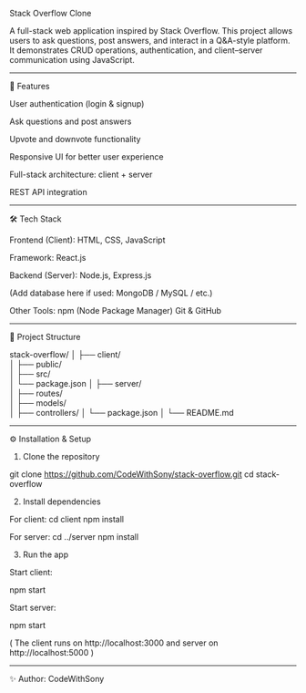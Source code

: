 
Stack Overflow Clone

A full-stack web application inspired by Stack Overflow.
This project allows users to ask questions, post answers, and interact in a Q&A-style platform. It demonstrates CRUD operations, authentication, and client–server communication using JavaScript.


---

🚀 Features

User authentication (login & signup)

Ask questions and post answers

Upvote and downvote functionality

Responsive UI for better user experience

Full-stack architecture: client + server

REST API integration



---

🛠️ Tech Stack

Frontend (Client):
HTML, CSS, JavaScript

Framework:
React.js


Backend (Server):
Node.js, Express.js

(Add database here if used: MongoDB / MySQL / etc.)


Other Tools:
npm (Node Package Manager)
Git & GitHub



---

📂 Project Structure

stack-overflow/
│
├── client/         
│   ├── public/     
│   ├── src/        
│   └── package.json
│
├── server/         
│   ├── routes/     
│   ├── models/     
│   ├── controllers/
│   └── package.json
│
└── README.md


---

⚙️ Installation & Setup

1. Clone the repository

git clone https://github.com/CodeWithSony/stack-overflow.git
cd stack-overflow


2. Install dependencies

For client:
cd client
npm install

For server:
cd ../server
npm install



3. Run the app

Start client:

npm start

Start server:

npm start


( The client runs on http://localhost:3000 and server on http://localhost:5000 )



---


✨ Author: CodeWithSony
